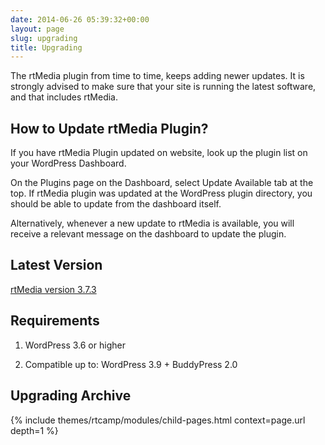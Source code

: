 ```yaml
---
date: 2014-06-26 05:39:32+00:00
layout: page
slug: upgrading
title: Upgrading
---
```


The rtMedia plugin from time to time, keeps adding newer updates.
It is strongly advised to make sure that your site is running the latest software,
and that includes rtMedia.


## How to Update rtMedia Plugin?


If you have rtMedia Plugin updated on website, look up the plugin list on your WordPress Dashboard.

On the Plugins page on the Dashboard, select Update Available tab at the top.
If rtMedia plugin was updated at the WordPress plugin directory, you should be able to update from the dashboard itself.

Alternatively, whenever a new update to rtMedia is available, you will receive a relevant message on the dashboard to update the plugin.


## Latest Version


[rtMedia version 3.7.3](http://wordpress.org/plugins/buddypress-media/)


## Requirements






  1. WordPress 3.6 or higher


  2. Compatible up to: WordPress 3.9 + BuddyPress 2.0




## Upgrading Archive


{% include themes/rtcamp/modules/child-pages.html context=page.url depth=1 %}
